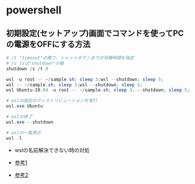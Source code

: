 # powershell

## 初期設定(セットアップ)画面でコマンドを使ってPCの電源をOFFにする方法

```powershell
# /t "timeout"の略で、シャットダウンまでの待機時間を指定
# /s /sは"shutdown"の略
shutdown /s /t 0
```

```powershell
wsl -u root -- ~/sample.sh; sleep 3;wsl --shutdown; sleep 5;
wsl -- ~/sample.sh; sleep 3;wsl --shutdown; sleep 5;
wsl Ubuntu-20.04 -u root -- ~/sample.sh; sleep 3; --shutdown; sleep 5;

# wslの指定のディストリビューションを実行
wsl.exe Ubuntu

# wslの終了
wsl.exe --shutdown

# wslの一覧表示
wsl -l
```

* wslの名前解決できない時の対処

* [参考1](https://zenn.dev/ekuinox/articles/520500939e5242a6393c)
* [参考2](https://qiita.com/kkato233/items/1fc71bde5a6d94f1b982)
